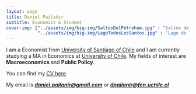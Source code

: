 ```yaml
---
layout: page
title: Daniel Pailañir
subtitle: Economist & Student 
cover-img: ["../assets/img/big-img/SaltosDelPetrohue.jpg" : "Saltos del Petrohué, Chile.",
            "../assets/img/big-img/LagoTodosLosSantos.jpg" : "Lago de Todos los Santos, Chile."]
---
```


I am a Economist from [University of Santiago of Chile](https://www.usach.cl/) and I am currently studying a MA in Economics at [University of Chile](https://www.postgradouchile.cl/programa/magister/magister-en-economia/). My fields of interest are **Macroeconomics** and **Public Policy**.

You can find my [CV here](../pdf/DanielPailanir_cv.pdf).

My email is _**daniel.pailanir@gmail.com**_ or _**dpailanir@fen.uchile.cl**_

